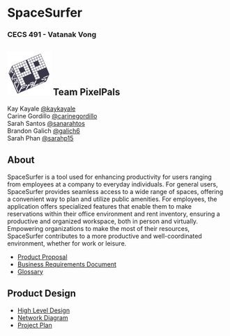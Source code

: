 # SpaceSurfer 
### CECS 491 - Vatanak Vong 
## <img src="PixelPalsLogo.png"  width="100" height="100"> Team PixelPals
Kay Kayale [@kaykayale](https://github.com/kaykayale)<br>
Carine Gordillo [@carinegordillo](https://github.com/carinegordillo)<br>
Sarah Santos [@sanarahtos](https://github.com/sanarahtos)<br>
Brandon Galich [@galich6](https://github.com/galich6) <br>
Sarah Phan [@sarahp15](https://github.com/sarahp15)<br>
## About
SpaceSurfer is a tool used for enhancing productivity for users ranging from employees at a company to everyday individuals. For general users, SpaceSurfer provides seamless access to a wide range of spaces, offering a convenient way to plan and utilize public amenities. For employees, the application offers specialized features that enable them to make reservations within their office environment and rent inventory, ensuring a productive and organized workspace, both in person and virtually. Empowering organizations to make the most of their resources, SpaceSurfer contributes to a more productive and well-coordinated environment, whether for work or leisure.

- [Product Proposal](https://github.com/carinegordillo/SpaceSurfer/blob/main/Documents/Proposals/Space%20Surfer%20Proposal%20Final.pdf)
- [Business Requirements Document](https://github.com/carinegordillo/SpaceSurfer/blob/main/Documents/BRD/SpaceSurferBRDV7_approved.pdf)
- [Glossary](https://github.com/carinegordillo/SpaceSurfer/blob/main/Documents/BRD/SpaceSurferGlossaryV5_approved.pdf)
## Product Design 
- [High Level Design](https://github.com/carinegordillo/SpaceSurfer/blob/main/Milestone1/Space%20Surfer%20High%20Level%20Design.pdf)
- [Network Diagram](https://github.com/carinegordillo/SpaceSurfer/blob/main/Milestone2/Network%20Diagram.pdf)
- [Project Plan](https://github.com/carinegordillo/SpaceSurfer/blob/main/Milestone1/Project%20Plan/Space%20Surfer%20Project%20Plan.pdf)
  

